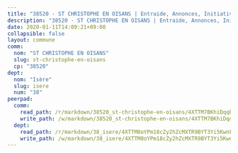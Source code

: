 ```yaml
---
title: "38520 - ST CHRISTOPHE EN OISANS | Entraide, Annonces, Initiatives"
description: "38520 - ST CHRISTOPHE EN OISANS | Entraide, Annonces, Initiatives"
date: 2020-01-11T14:09:21+09:00
collapsible: false
layout: commune
comm:
  nom: "ST CHRISTOPHE EN OISANS"
  slug: st-christophe-en-oisans
  cp: "38520"
dept:
  nom: "Isère"
  slug: isere
  num: "38"
peerpad:
  comm:
    read_path: /r/markdown/38520_st-christophe-en-oisans/4XTTM7BKhiDqqbQHyJyg1CFrDVLDjvrZJdDtzBQzQGSEUUUBM
    write_path: /w/markdown/38520_st-christophe-en-oisans/4XTTM7BKhiDqqbQHyJyg1CFrDVLDjvrZJdDtzBQzQGSEUUUBM-K3TgUGkehww1RRX2Wa1L4FX7LJ8CzHHwdid1m43R7Zys14pXKdBFf15Z3pN7JuTbAsRAsMvXDLgHCYiy5P9eu7A95SHAhYvV8HsmPn3WCDRiGg4faXRYYtnfkTnxHtZdDtqD8Y9h
  dept:
    read_path: /r/markdown/38_isere/4XTTM8oYPm18cZy2hZcMXTR9BYT3Yi5KwnFvpXu1TXaRq7Q3V
    write_path: /w/markdown/38_isere/4XTTM8oYPm18cZy2hZcMXTR9BYT3Yi5KwnFvpXu1TXaRq7Q3V-K3TgUoSzs2JpJwfbzBvgU8N95mHo7JXz7NbEctNRM3EDb2iYHA4maKm3pRQwmboULLPnLFTEhRgTawPTWpmxTxKbTwDgAEzA9tUHjpudQTWdKWfdVSegAo77eCwhXTaVG7AyUZEs
---
```


